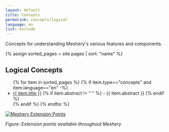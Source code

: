```yaml
---
layout: default
title: Concepts
permalink: concepts/logical
language: en
list: exclude
---
```


Concepts for understanding Meshery's various features and components.

{% assign sorted_pages = site.pages | sort: "name" %}

<h2>Logical Concepts</h2>
<ul>
    {% for item in sorted_pages %}
    {% if item.type=="concepts" and item.language=="en" -%}
      <li><a href="{{ site.baseurl }}{{ item.url }}">{{ item.title }}</a>
      {% if item.abstract != " " %}
        -  {{ item.abstract }}
      {% endif %}
      </li>
      {% endif %}
    {% endfor %}
</ul>

[![Meshery Extension Points]({{site.baseurl}}/assets/img/architecture/meshery_extension_points.svg)]({{site.baseurl}}/assets/img/architecture/meshery_extension_points.svg)

_Figure: Extension points available throughout Meshery_